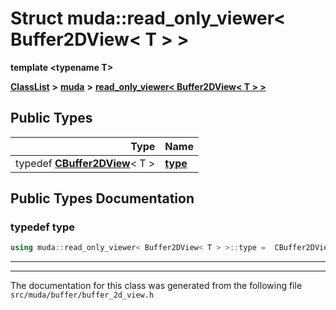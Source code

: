 

# Struct muda::read\_only\_viewer&lt; Buffer2DView&lt; T &gt; &gt;

**template &lt;typename T&gt;**



[**ClassList**](annotated.md) **>** [**muda**](namespacemuda.md) **>** [**read\_only\_viewer&lt; Buffer2DView&lt; T &gt; &gt;**](structmuda_1_1read__only__viewer_3_01_buffer2_d_view_3_01_t_01_4_01_4.md)






















## Public Types

| Type | Name |
| ---: | :--- |
| typedef [**CBuffer2DView**](classmuda_1_1_buffer2_d_view_t.md)&lt; T &gt; | [**type**](#typedef-type)  <br> |
















































## Public Types Documentation




### typedef type 

```C++
using muda::read_only_viewer< Buffer2DView< T > >::type =  CBuffer2DView<T>;
```




<hr>

------------------------------
The documentation for this class was generated from the following file `src/muda/buffer/buffer_2d_view.h`

